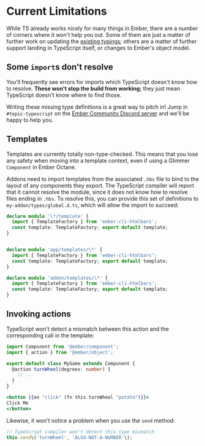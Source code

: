 # Current Limitations

While TS already works nicely for many things in Ember, there are a number of corners where it _won't_ help you out. Some of them are just a matter of further work on updating the [existing typings](https://github.com/DefinitelyTyped/DefinitelyTyped/tree/master/types/ember); others are a matter of further support landing in TypeScript itself, or changes to Ember's object model.

## Some `import`s don't resolve

You'll frequently see errors for imports which TypeScript doesn't know how to resolve. **These won't stop the build from working;** they just mean TypeScript doesn't know where to find those.

Writing these missing type definitions is a great way to pitch in! Jump in `#topic-typescript` on the [Ember Community Discord server](https://discord.gg/zT3asNS) and we'll be happy to help you.

## Templates

Templates are currently totally non-type-checked. This means that you lose any safety when moving into a template context, even if using a Glimmer `Component` in Ember Octane.

Addons need to import templates from the associated `.hbs` file to bind to the layout of any components they export. The TypeScript compiler will report that it cannot resolve the module, since it does not know how to resolve files ending in `.hbs`. To resolve this, you can provide this set of definitions to `my-addon/types/global.d.ts`, which will allow the import to succeed:

```ts
declare module '\*/template' {
  import { TemplateFactory } from 'ember-cli-htmlbars';
  const template: TemplateFactory; export default template;
}


declare module 'app/templates/\*' {
  import { TemplateFactory } from 'ember-cli-htmlbars';
  const template: TemplateFactory; export default template;
}

declare module 'addon/templates/\*' {
  import { TemplateFactory } from 'ember-cli-htmlbars';
  const template: TemplateFactory; export default template;
}
```

## Invoking actions

TypeScript won't detect a mismatch between this action and the corresponding call in the template:

```ts
import Component from '@ember/component';
import { action } from '@ember/object';

export default class MyGame extends Component {
  @action turnWheel(degrees: number) {
    // ...
  }
}
```

```hbs
<button {{on "click" (fn this.turnWheel "potato")}}>
Click Me
</button>
```

Likewise, it won't notice a problem when you use the `send` method:

```ts
// TypeScript compiler won't detect this type mismatch
this.send\('turnWheel', 'ALSO-NOT-A-NUMBER'\);
```

